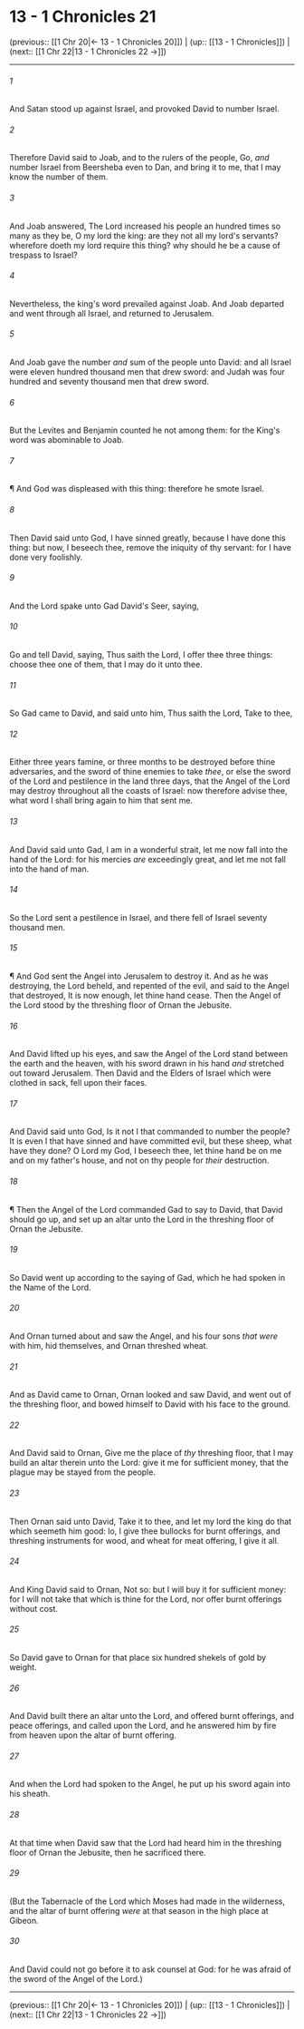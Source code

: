 # 13 - 1 Chronicles 21

(previous:: [[1 Chr 20|← 13 - 1 Chronicles 20]]) | (up:: [[13 - 1 Chronicles]]) | (next:: [[1 Chr 22|13 - 1 Chronicles 22 →]])

***


###### 1 
And Satan stood up against Israel, and provoked David to number Israel. 

###### 2 
Therefore David said to Joab, and to the rulers of the people, Go, _and_ number Israel from Beersheba even to Dan, and bring it to me, that I may know the number of them. 

###### 3 
And Joab answered, The Lord increased his people an hundred times so many as they be, O my lord the king: are they not all my lord's servants? wherefore doeth my lord require this thing? why should he be a cause of trespass to Israel? 

###### 4 
Nevertheless, the king's word prevailed against Joab. And Joab departed and went through all Israel, and returned to Jerusalem. 

###### 5 
And Joab gave the number _and_ sum of the people unto David: and all Israel were eleven hundred thousand men that drew sword: and Judah was four hundred and seventy thousand men that drew sword. 

###### 6 
But the Levites and Benjamin counted he not among them: for the King's word was abominable to Joab. 

###### 7 
¶ And God was displeased with this thing: therefore he smote Israel. 

###### 8 
Then David said unto God, I have sinned greatly, because I have done this thing: but now, I beseech thee, remove the iniquity of thy servant: for I have done very foolishly. 

###### 9 
And the Lord spake unto Gad David's Seer, saying, 

###### 10 
Go and tell David, saying, Thus saith the Lord, I offer thee three things: choose thee one of them, that I may do it unto thee. 

###### 11 
So Gad came to David, and said unto him, Thus saith the Lord, Take to thee, 

###### 12 
Either three years famine, or three months to be destroyed before thine adversaries, and the sword of thine enemies to take _thee_, or else the sword of the Lord and pestilence in the land three days, that the Angel of the Lord may destroy throughout all the coasts of Israel: now therefore advise thee, what word I shall bring again to him that sent me. 

###### 13 
And David said unto Gad, I am in a wonderful strait, let me now fall into the hand of the Lord: for his mercies _are_ exceedingly great, and let me not fall into the hand of man. 

###### 14 
So the Lord sent a pestilence in Israel, and there fell of Israel seventy thousand men. 

###### 15 
¶ And God sent the Angel into Jerusalem to destroy it. And as he was destroying, the Lord beheld, and repented of the evil, and said to the Angel that destroyed, It is now enough, let thine hand cease. Then the Angel of the Lord stood by the threshing floor of Ornan the Jebusite. 

###### 16 
And David lifted up his eyes, and saw the Angel of the Lord stand between the earth and the heaven, with his sword drawn in his hand _and_ stretched out toward Jerusalem. Then David and the Elders of Israel which were clothed in sack, fell upon their faces. 

###### 17 
And David said unto God, Is it not I that commanded to number the people? It is even I that have sinned and have committed evil, but these sheep, what have they done? O Lord my God, I beseech thee, let thine hand be on me and on my father's house, and not on thy people for _their_ destruction. 

###### 18 
¶ Then the Angel of the Lord commanded Gad to say to David, that David should go up, and set up an altar unto the Lord in the threshing floor of Ornan the Jebusite. 

###### 19 
So David went up according to the saying of Gad, which he had spoken in the Name of the Lord. 

###### 20 
And Ornan turned about and saw the Angel, and his four sons _that were_ with him, hid themselves, and Ornan threshed wheat. 

###### 21 
And as David came to Ornan, Ornan looked and saw David, and went out of the threshing floor, and bowed himself to David with his face to the ground. 

###### 22 
And David said to Ornan, Give me the place of _thy_ threshing floor, that I may build an altar therein unto the Lord: give it me for sufficient money, that the plague may be stayed from the people. 

###### 23 
Then Ornan said unto David, Take it to thee, and let my lord the king do that which seemeth him good: lo, I give thee bullocks for burnt offerings, and threshing instruments for wood, and wheat for meat offering, I give it all. 

###### 24 
And King David said to Ornan, Not so: but I will buy it for sufficient money: for I will not take that which is thine for the Lord, nor offer burnt offerings without cost. 

###### 25 
So David gave to Ornan for that place six hundred shekels of gold by weight. 

###### 26 
And David built there an altar unto the Lord, and offered burnt offerings, and peace offerings, and called upon the Lord, and he answered him by fire from heaven upon the altar of burnt offering. 

###### 27 
And when the Lord had spoken to the Angel, he put up his sword again into his sheath. 

###### 28 
At that time when David saw that the Lord had heard him in the threshing floor of Ornan the Jebusite, then he sacrificed there. 

###### 29 
(But the Tabernacle of the Lord which Moses had made in the wilderness, and the altar of burnt offering _were_ at that season in the high place at Gibeon. 

###### 30 
And David could not go before it to ask counsel at God: for he was afraid of the sword of the Angel of the Lord.)

***

(previous:: [[1 Chr 20|← 13 - 1 Chronicles 20]]) | (up:: [[13 - 1 Chronicles]]) | (next:: [[1 Chr 22|13 - 1 Chronicles 22 →]])
